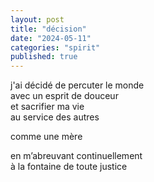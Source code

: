 ```yaml
---
layout: post
title: "décision"
date: "2024-05-11"
categories: "spirit"
published: true
---
```


j'ai décidé de percuter le monde  
avec un esprit de douceur  
et sacrifier ma vie  
au service des autres  

comme une mère  

en m’abreuvant continuellement  
à la fontaine de toute justice  
